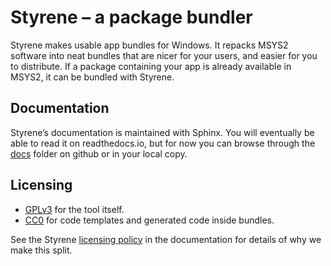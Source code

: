 # Styrene – a package bundler

Styrene makes usable app bundles for Windows.
It repacks MSYS2 software into neat bundles that are nicer for your users,
and easier for you to distribute.
If a package containing your app is already available in MSYS2,
it can be bundled with Styrene.

## Documentation

Styrene’s documentation is maintained with Sphinx.
You will eventually be able to read it on readthedocs.io,
but for now you can browse through the [docs](docs) folder
on github or in your local copy.

## Licensing

* [GPLv3](COPYING) for the tool itself.
* [CC0][cc0] for code templates and generated code inside bundles.

See the Styrene [licensing policy][pol] in the documentation
for details of why we make this split.

[cc0]: https://creativecommons.org/publicdomain/zero/1.0/
[pol]: docs/licenses.md
